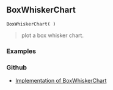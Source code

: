 ## BoxWhiskerChart 

```
BoxWhiskerChart( )
```

> plot a box whisker chart.

### Examples
 

### Github

* [Implementation of BoxWhiskerChart](https://github.com/axkr/symja_android_library/blob/master/symja_android_library/matheclipse-core/src/main/java/org/matheclipse/core/builtin/ManipulateFunction.java#L1908) 
